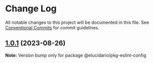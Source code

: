 # Change Log

All notable changes to this project will be documented in this file.
See [Conventional Commits](https://conventionalcommits.org) for commit guidelines.

## [1.0.1](https://github.com/hgodinho/elucidario/compare/@elucidario/pkg-eslint-config@1.0.0...@elucidario/pkg-eslint-config@1.0.1) (2023-08-26)

**Note:** Version bump only for package @elucidario/pkg-eslint-config
